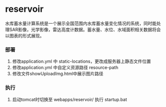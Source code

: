 # reservoir
水库蓄水量计算系统是一个展示全国范围内水库蓄水量变化情况的系统，同时能处理SAR影像，光学影像，雷达高度计数据。蓄水量、水位、水域面积相关数据将会以图表的形式展现。
### 部署
1. 修改application.yml 中 static-locations，更改成服务器上静态文件位置
2. 修改application.yml 中自定义资源路径 resource-path
3. 修改文件showUploadImg.html中展示图片路径
### 执行
1. 启动tomcat时切换至 webapps/reservoir/ 执行 startup.bat
